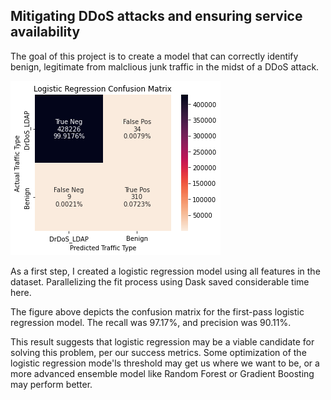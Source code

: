 ## Mitigating DDoS attacks and ensuring service availability

The goal of this project is to create a model that can correctly identify benign, legitimate from malclious junk traffic in the midst of a DDoS attack. 

![](mvp_confusion.png)

As a first step, I created a logistic regression model using all features in the dataset. Parallelizing the fit process using Dask saved considerable time here.

The figure above depicts the confusion matrix for the first-pass logistic regression model. The recall was 97.17%, and precision was 90.11%.

This result suggests that logistic regression may be a viable candidate for solving this problem, per our success metrics. Some optimization of the  logistic regression mode'ls threshold may get us where we want to be, or a more advanced ensemble model like Random Forest or Gradient Boosting may perform better.